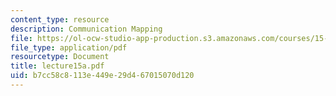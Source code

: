 ```yaml
---
content_type: resource
description: Communication Mapping
file: https://ol-ocw-studio-app-production.s3.amazonaws.com/courses/15-310-managerial-psychology-laboratory-spring-2003/b7cc58c8113e449e29d467015070d120_lecture15a.pdf
file_type: application/pdf
resourcetype: Document
title: lecture15a.pdf
uid: b7cc58c8-113e-449e-29d4-67015070d120
---
```

